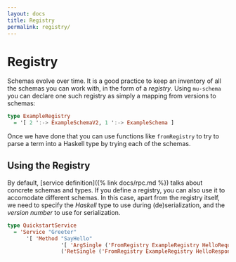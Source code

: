 ```yaml
---
layout: docs
title: Registry
permalink: registry/
---
```


# Registry

Schemas evolve over time. It is a good practice to keep an inventory of all the schemas you can work with, in the form of a *registry*. Using `mu-schema` you can declare one such registry as simply a mapping from versions to schemas:

```haskell
type ExampleRegistry
  = '[ 2 ':-> ExampleSchemaV2, 1 ':-> ExampleSchema ]
```

Once we have done that you can use functions like `fromRegistry` to try to parse a term into a Haskell type by trying each of the schemas.

## Using the Registry

By default, [service definition]({% link docs/rpc.md %}) talks about concrete schemas and types. If you define a registry, you can also use it to accomodate different schemas. In this case, apart from the registry itself, we need to specify the *Haskell* type to use during (de)serialization, and the *version number* to use for serialization.

```haskell
type QuickstartService
  = 'Service "Greeter"
      '[ 'Method "SayHello"
                 '[ 'ArgSingle ('FromRegistry ExampleRegistry HelloRequest 2) ]
                 ('RetSingle ('FromRegistry ExampleRegistry HelloResponse 1)) ]
```
